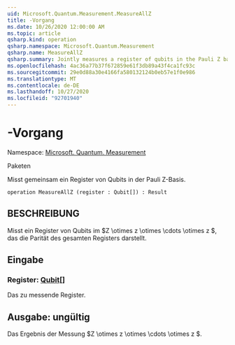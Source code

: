 ```yaml
---
uid: Microsoft.Quantum.Measurement.MeasureAllZ
title: -Vorgang
ms.date: 10/26/2020 12:00:00 AM
ms.topic: article
qsharp.kind: operation
qsharp.namespace: Microsoft.Quantum.Measurement
qsharp.name: MeasureAllZ
qsharp.summary: Jointly measures a register of qubits in the Pauli Z basis.
ms.openlocfilehash: 4ac36a77b37f672859e61f3db89a43f4ca1fc93c
ms.sourcegitcommit: 29e0d88a30e4166fa580132124b0eb57e1f0e986
ms.translationtype: MT
ms.contentlocale: de-DE
ms.lasthandoff: 10/27/2020
ms.locfileid: "92701940"
---
```

# <a name="measureallz-operation"></a>-Vorgang

Namespace: [Microsoft. Quantum. Measurement](xref:Microsoft.Quantum.Measurement)

Paketen [](https://nuget.org/packages/)


Misst gemeinsam ein Register von Qubits in der Pauli Z-Basis.

```qsharp
operation MeasureAllZ (register : Qubit[]) : Result
```


## <a name="description"></a>BESCHREIBUNG

Misst ein Register von Qubits im $Z \otimes z \otimes \cdots \otimes z $, das die Parität des gesamten Registers darstellt.

## <a name="input"></a>Eingabe

### <a name="register--qubit"></a>Register: [Qubit](xref:microsoft.quantum.lang-ref.qubit)[]

Das zu messende Register.



## <a name="output--__invalidresult__"></a>Ausgabe: __ungültig <Result>__

Das Ergebnis der Messung $Z \otimes z \otimes \cdots \otimes z $.